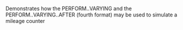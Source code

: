 Demonstrates how the PERFORM..VARYING and the PERFORM..VARYING..AFTER (fourth format) may be used to simulate a mileage counter